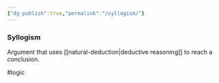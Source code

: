 ```yaml
---
{"dg-publish":true,"permalink":"/syllogism/"}
---
```


### Syllogism 
Argument that uses [[natural-deduction|deductive reasoning]] to reach a conclusion.

#logic 
